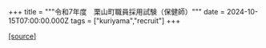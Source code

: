 +++
title = """令和7年度　栗山町職員採用試験（保健師）"""
date = 2024-10-15T07:00:00.000Z
tags = ["kuriyama","recruit"]
+++


[[source]](https://www.town.kuriyama.hokkaido.jp/site/saiyou/29140.html)
